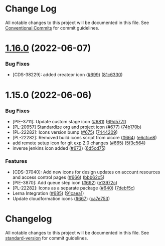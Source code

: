 # Change Log

All notable changes to this project will be documented in this file.
See [Conventional Commits](https://conventionalcommits.org) for commit guidelines.

# [1.16.0](https://github.com/harness/uicore/compare/@harness/icons@1.15.0...@harness/icons@1.16.0) (2022-06-07)


### Bug Fixes

* [CDS-38229]: added createpr icon ([#699](https://github.com/harness/uicore/issues/699)) ([81c6330](https://github.com/harness/uicore/commit/81c6330d245cf7f44d99099f0c1b6e4a33881fb7))





# 1.15.0 (2022-06-06)


### Bug Fixes

* [PIE-3711]: Update custom stage icon ([#681](https://github.com/harness/uicore/issues/681)) ([69d577f](https://github.com/harness/uicore/commit/69d577f60e0758b37344973770000d4f86b46257))
* [PL-20957] Standardize org and project icon ([#677](https://github.com/harness/uicore/issues/677)) ([74b170b](https://github.com/harness/uicore/commit/74b170b3b703e03dd72e3d42fa99c32da92797b2))
* [PL-22282]: Icons version bump ([#675](https://github.com/harness/uicore/issues/675)) ([7444209](https://github.com/harness/uicore/commit/74442090e8444e2ceddcca9261f3f7496b8f0a6f))
* [PL-22282]: Removed build:icons script from uicore ([#664](https://github.com/harness/uicore/issues/664)) ([e6c1ce8](https://github.com/harness/uicore/commit/e6c1ce8887d6c3ec4862bd318698f9b574a47ebe))
* add remote setup icon for git exp 2.0 changes ([#665](https://github.com/harness/uicore/issues/665)) ([5f3c564](https://github.com/harness/uicore/commit/5f3c56400caf3a0f79eb9b0d0a2fc9f2395e74bd))
* inverse jenkins icon added ([#673](https://github.com/harness/uicore/issues/673)) ([6d5cd75](https://github.com/harness/uicore/commit/6d5cd7535075a7303a7c577d439187dc53a50583))


### Features

* [CDS-37040]: Add new icons for design updates on account resources and access control pages ([#666](https://github.com/harness/uicore/issues/666)) ([bbb62c5](https://github.com/harness/uicore/commit/bbb62c57b9ba5d2b376241382ecd38cf73ee0c8e))
* [PIE-3870]: Add queue step icon ([#692](https://github.com/harness/uicore/issues/692)) ([e13972c](https://github.com/harness/uicore/commit/e13972c89782f7e57018bc9eb62723c0acbdc0d3))
* [PL-22282]: Icons as a separate package ([#640](https://github.com/harness/uicore/issues/640)) ([7debf5c](https://github.com/harness/uicore/commit/7debf5cb41f88e4856a8fb12005ef2f02d4fa129))
* Lerna Integration ([#685](https://github.com/harness/uicore/issues/685)) ([91caea1](https://github.com/harness/uicore/commit/91caea18921ec01266eb37b83d023612f9b41649))
* Update cloudformation icons ([#667](https://github.com/harness/uicore/issues/667)) ([ca7e753](https://github.com/harness/uicore/commit/ca7e7537006b3e4b385ad538a858dade0613a652))





# Changelog

All notable changes to this project will be documented in this file. See [standard-version](https://github.com/conventional-changelog/standard-version) for commit guidelines.
